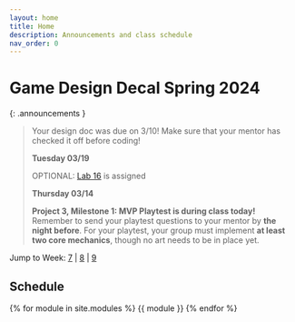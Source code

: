 ```yaml
---
layout: home
title: Home
description: Announcements and class schedule
nav_order: 0
---
```


# Game Design Decal Spring 2024

{: .announcements }
> Your design doc was due on 3/10! Make sure that your mentor has checked it off before coding!
>
> **Tuesday 03/19** 
> 
> OPTIONAL: [Lab 16] is assigned
> 
>
> **Thursday 03/14**
>
> **Project 3, Milestone 1: MVP Playtest is during class today!** Remember to send your playtest questions to your mentor by **the night before**. For your playtest, your group must implement **at least two core mechanics**, though no art needs to be in place yet.
> 


Jump to Week: [7](#week-7) \| [8](#week-8) \| [9](#week-9)

<!-- \| [2](#week-2) \| [3](#week-3) \| [4](#week-4) \| [5](#week-5) \| [6](#week-6) \| [7](#week-7) \| [8](#week-8) \| [9](#week-9) \| [10](#week-10) \| [11](#week-11) \| [12](#week-12) \| [13](#week-13) \| [14](#week-14) -->

## Schedule

{% for module in site.modules %}
{{ module }}
{% endfor %}

[Lab 0]: ./pages/labs/lab0/lab0
[Lab 1]: ./pages/labs/lab1/lab1
[Lab 2]: ./pages/labs/lab2/lab2
[Lab 3]: ./pages/labs/lab3/lab3
[Lab 4]: ./pages/labs/lab4/lab4
[Lab 5]: ./pages/labs/lab5/lab5
[Lab 6]: ./pages/labs/lab6/lab6
[Lab 7]: ./pages/labs/lab7/lab7
[Lab 8]: ./pages/labs/lab8/lab8
[Lab 9]: ./pages/labs/lab9/lab9
[Lab 10]: ./pages/labs/lab10/lab10
[Lab 11]: ./pages/labs/lab11/lab11
[Lab 12]: ./pages/labs/lab12/lab12
[Lab 13]: ./pages/labs/lab13/lab13
[Lab 14]: ./pages/labs/lab14/lab14
[Lab 15]: ./pages/labs/lab15/lab15
[Lab 16]: ./pages/labs/lab16/lab16
[Lab 17]: ./pages/labs/lab17/lab17
[Project 1]: ./pages/projects/Projects
[Project 2]: ./pages/projects/project2/project2
[Project 3]: ./pages/projects/project3/project3

[form]: https://forms.gle/WrDUcRKpRqHvDXwA7

